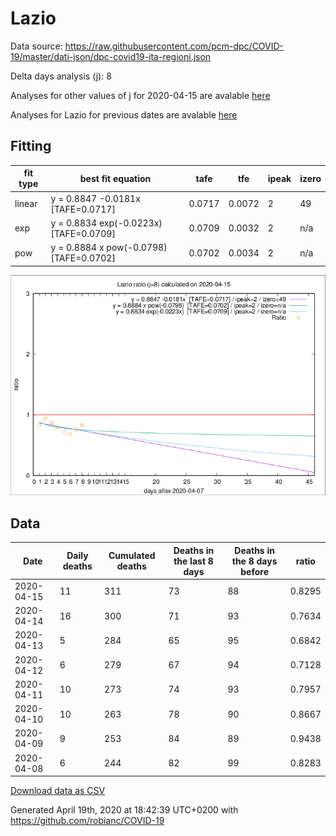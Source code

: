 # Lazio

Data source: https://raw.githubusercontent.com/pcm-dpc/COVID-19/master/dati-json/dpc-covid19-ita-regioni.json

Delta days analysis (j): 8

Analyses for other values of j for 2020-04-15 are avalable [here](../2020-04-15/README.md)

Analyses for Lazio for previous dates are avalable [here](../README.md)

## Fitting 
|fit type|best fit equation|tafe|tfe|ipeak|izero|
|-------|-----|--------|------|---|---|
|linear|y = 0.8847 -0.0181x  [TAFE=0.0717]|0.0717|0.0072|2|49|
|exp|y = 0.8834 exp(-0.0223x)  [TAFE=0.0709]|0.0709|0.0032|2|n/a|
|pow|y = 0.8884 x pow(-0.0798)  [TAFE=0.0702]|0.0702|0.0034|2|n/a|

![Plot](COVID-19_lazio_j8_2020-04-15.png)

## Data
|Date|Daily deaths|Cumulated deaths|Deaths in the last 8 days|Deaths in the 8 days before|ratio|
|----|----------|-----------|-------|--------------------|-----|
|2020-04-15|11|311|73|88|0.8295|
|2020-04-14|16|300|71|93|0.7634|
|2020-04-13|5|284|65|95|0.6842|
|2020-04-12|6|279|67|94|0.7128|
|2020-04-11|10|273|74|93|0.7957|
|2020-04-10|10|263|78|90|0.8667|
|2020-04-09|9|253|84|89|0.9438|
|2020-04-08|6|244|82|99|0.8283|

[Download data as CSV](COVID-19_lazio_j8_2020-04-15.csv)

Generated April 19th, 2020 at 18:42:39 UTC+0200 with https://github.com/robianc/COVID-19
